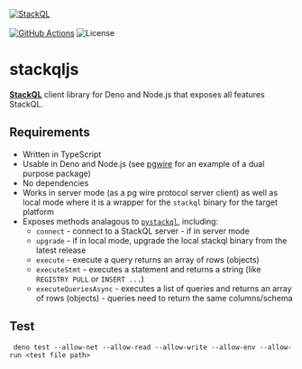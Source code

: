 [![StackQL](https://stackql.io/img/stackql-logo-bold.png)](https://stackql.io/)  
<br />
[![GitHub Actions](https://github.com/stackql/stackqljs/actions/workflows/main.yml/badge.svg?branch=main)](https://github.com/stackql/stackqljs/actions/workflows/main.yml)
![License](https://img.shields.io/github/license/stackql/stackql)

# stackqljs

[__StackQL__](https://github.com/stackql/stackql) client library for Deno and Node.js that exposes all features StackQL.  

## Requirements

- Written in TypeScript
- Usable in Deno and Node.js (see [pgwire](https://github.com/kagis/pgwire) for an example of a dual purpose package)
- No dependencies
- Works in server mode (as a pg wire protocol server client) as well as local mode where it is a wrapper for the `stackql` binary for the target platform
- Exposes methods analagous to [`pystackql`](https://pystackql.readthedocs.io/en/latest/), including:
    - `connect` - connect to a StackQL server - if in server mode
    - `upgrade` - if in local mode, upgrade the local stackql binary from the latest release
    - `execute` - execute a query returns an array of rows (objects)
    - `executeStmt` - executes a statement and returns a string (like `REGISTRY PULL` or `INSERT ...`)
    - `executeQueriesAsync` - executes a list of queries and returns an array of rows (objects) - queries need to return the same columns/schema

## Test
```
 deno test --allow-net --allow-read --allow-write --allow-env --allow-run <test file path>
```